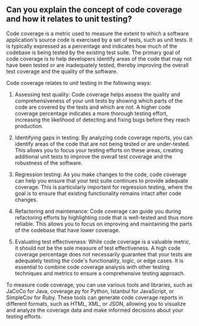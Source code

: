 ## Can you explain the concept of code coverage and how it relates to unit testing?

Code coverage is a metric used to measure the extent to which a software application's source code is exercised by a set of tests, such as unit tests. It is typically expressed as a percentage and indicates how much of the codebase is being tested by the existing test suite. The primary goal of code coverage is to help developers identify areas of the code that may not have been tested or are inadequately tested, thereby improving the overall test coverage and the quality of the software.

Code coverage relates to unit testing in the following ways:

1. Assessing test quality: Code coverage helps assess the quality and comprehensiveness of your unit tests by showing which parts of the code are covered by the tests and which are not. A higher code coverage percentage indicates a more thorough testing effort, increasing the likelihood of detecting and fixing bugs before they reach production.

2. Identifying gaps in testing: By analyzing code coverage reports, you can identify areas of the code that are not being tested or are under-tested. This allows you to focus your testing efforts on these areas, creating additional unit tests to improve the overall test coverage and the robustness of the software.

3. Regression testing: As you make changes to the code, code coverage can help you ensure that your test suite continues to provide adequate coverage. This is particularly important for regression testing, where the goal is to ensure that existing functionality remains intact after code changes.

4. Refactoring and maintenance: Code coverage can guide you during refactoring efforts by highlighting code that is well-tested and thus more reliable. This allows you to focus on improving and maintaining the parts of the codebase that have lower coverage.

5. Evaluating test effectiveness: While code coverage is a valuable metric, it should not be the sole measure of test effectiveness. A high code coverage percentage does not necessarily guarantee that your tests are adequately testing the code's functionality, logic, or edge cases. It is essential to combine code coverage analysis with other testing techniques and metrics to ensure a comprehensive testing approach.

To measure code coverage, you can use various tools and libraries, such as JaCoCo for Java, coverage.py for Python, Istanbul for JavaScript, or SimpleCov for Ruby. These tools can generate code coverage reports in different formats, such as HTML, XML, or JSON, allowing you to visualize and analyze the coverage data and make informed decisions about your testing efforts.